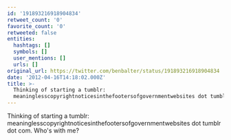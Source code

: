 ```yaml
---
id: '191893216918904834'
retweet_count: '0'
favorite_count: '0'
retweeted: false
entities:
  hashtags: []
  symbols: []
  user_mentions: []
  urls: []
original_url: https://twitter.com/benbalter/status/191893216918904834
date: '2012-04-16T14:18:02.000Z'
title: >-
  Thinking of starting a tumblr:
  meaninglesscopyrightnoticesinthefootersofgovernmentwebsites dot tumbl…
---
```


Thinking of starting a tumblr: meaninglesscopyrightnoticesinthefootersofgovernmentwebsites dot tumblr dot com. Who's with me?